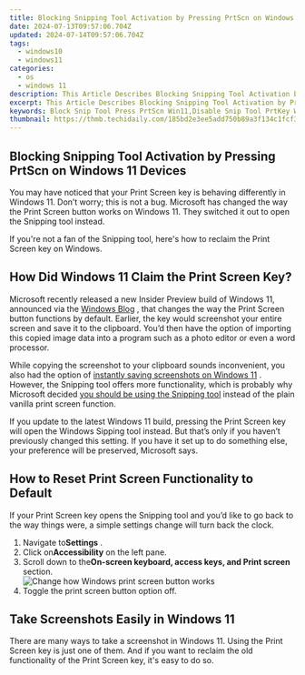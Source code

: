 ```yaml
---
title: Blocking Snipping Tool Activation by Pressing PrtScn on Windows 11 Devices
date: 2024-07-13T09:57:06.704Z
updated: 2024-07-14T09:57:06.704Z
tags:
  - windows10
  - windows11
categories:
  - os
  - windows 11
description: This Article Describes Blocking Snipping Tool Activation by Pressing PrtScn on Windows 11 Devices
excerpt: This Article Describes Blocking Snipping Tool Activation by Pressing PrtScn on Windows 11 Devices
keywords: Block Snip Tool Press PrtScn Win11,Disable Snip Tool PrtKey Windows 11,Stop Snip Tool Trigger PrtScn PC,Inhibit Snipping Tool PrtScn Windows 11,Prevent Snip Activation Press PrtScn,Halt Win11 Snip Tool PrtKey Use,Curtail PrtScn Trigger Snip Tool Window 11
thumbnail: https://thmb.techidaily.com/185bd2e3ee5add750b89a3f134c1fcf3132bd93146cc3a0d22887acdb0a82b64.jpg
---
```


## Blocking Snipping Tool Activation by Pressing PrtScn on Windows 11 Devices

 You may have noticed that your Print Screen key is behaving differently in Windows 11\. Don’t worry; this is not a bug. Microsoft has changed the way the Print Screen button works on Windows 11\. They switched it out to open the Snipping tool instead.

 If you're not a fan of the Snipping tool, here's how to reclaim the Print Screen key on Windows.

## How Did Windows 11 Claim the Print Screen Key?

 Microsoft recently released a new Insider Preview build of Windows 11, announced via the [Windows Blog](https://blogs.windows.com/windows-insider/2023/04/07/announcing-windows-11-insider-preview-build-22621-1546-and-22624-1546/) , that changes the way the Print Screen button functions by default. Earlier, the key would screenshot your entire screen and save it to the clipboard. You’d then have the option of importing this copied image data into a program such as a photo editor or even a word processor.

 While copying the screenshot to your clipboard sounds inconvenient, you also had the option of [instantly saving screenshots on Windows 11](https://www.makeuseof.com/windows-instantly-save-screenshots/) . However, the Snipping tool offers more functionality, which is probably why Microsoft decided [you should be using the Snipping tool](https://www.makeuseof.com/use-snipping-tool-windows/) instead of the plain vanilla print screen function.

 If you update to the latest Windows 11 build, pressing the Print Screen key will open the Windows Sipping tool instead. But that’s only if you haven’t previously changed this setting. If you have it set up to do something else, your preference will be preserved, Microsoft says.

## How to Reset Print Screen Functionality to Default

 If your Print Screen key opens the Snipping tool and you’d like to go back to the way things were, a simple settings change will turn back the clock.

1. Navigate to**Settings** .
2. Click on**Accessibility** on the left pane.
3. Scroll down to the**On-screen keyboard, access keys, and Print screen** section.  
![Change how Windows print screen button works](https://static1.makeuseofimages.com/wordpress/wp-content/uploads/2023/04/toggle-print-screen-button-snipping-tool.jpg)
4. Toggle the print screen button option off.

## Take Screenshots Easily in Windows 11

 There are many ways to take a screenshot in Windows 11\. Using the Print Screen key is just one of them. And if you want to reclaim the old functionality of the Print Screen key, it's easy to do so.


<ins class="adsbygoogle"
     style="display:block"
     data-ad-format="autorelaxed"
     data-ad-client="ca-pub-7571918770474297"
     data-ad-slot="1223367746"></ins>



<ins class="adsbygoogle"
     style="display:block"
     data-ad-client="ca-pub-7571918770474297"
     data-ad-slot="8358498916"
     data-ad-format="auto"
     data-full-width-responsive="true"></ins>




